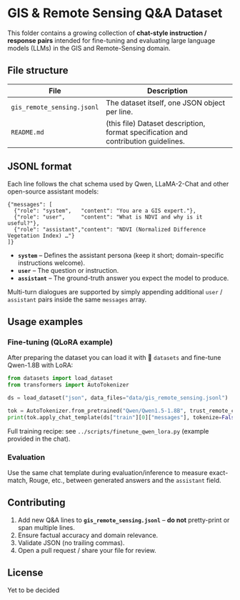 # GIS & Remote Sensing Q&A Dataset

This folder contains a growing collection of **chat-style instruction / response pairs** intended for fine-tuning and evaluating large language models (LLMs) in the GIS and Remote-Sensing domain.

## File structure

| File | Description |
|------|-------------|
| `gis_remote_sensing.jsonl` | The dataset itself, one JSON object per line. |
| `README.md` | (this file) Dataset description, format specification and contribution guidelines. |

## JSONL format

Each line follows the chat schema used by Qwen, LLaMA-2-Chat and other open-source assistant models:

```jsonc
{"messages": [
  {"role": "system",   "content": "You are a GIS expert."},
  {"role": "user",     "content": "What is NDVI and why is it useful?"},
  {"role": "assistant","content": "NDVI (Normalized Difference Vegetation Index) …"}
]}
```

* **`system`** – Defines the assistant persona (keep it short; domain-specific instructions welcome).
* **`user`** – The question or instruction.
* **`assistant`** – The ground-truth answer you expect the model to produce.

Multi-turn dialogues are supported by simply appending additional `user` / `assistant` pairs inside the same `messages` array.

## Usage examples

### Fine-tuning (QLoRA example)
After preparing the dataset you can load it with 🤗 `datasets` and fine-tune Qwen-1.8B with LoRA:

```python
from datasets import load_dataset
from transformers import AutoTokenizer

ds = load_dataset("json", data_files="data/gis_remote_sensing.jsonl")

tok = AutoTokenizer.from_pretrained("Qwen/Qwen1.5-1.8B", trust_remote_code=True)
print(tok.apply_chat_template(ds["train"][0]["messages"], tokenize=False))
```

Full training recipe: see `../scripts/finetune_qwen_lora.py` (example provided in the chat).

### Evaluation
Use the same chat template during evaluation/inference to measure exact-match, Rouge, etc., between generated answers and the `assistant` field.

## Contributing
1. Add new Q&A lines to **`gis_remote_sensing.jsonl`** – **do not** pretty-print or span multiple lines.
2. Ensure factual accuracy and domain relevance.
3. Validate JSON (no trailing commas).
4. Open a pull request / share your file for review.

## License
Yet to be decided

